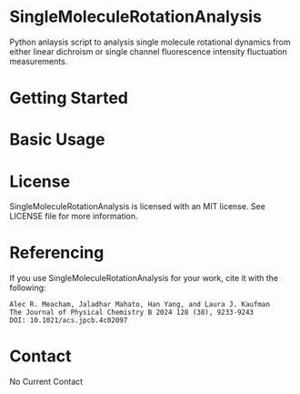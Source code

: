 # SingleMoleculeRotationAnalysis
Python anlaysis script to analysis single molecule rotational dynamics from either linear dichroism or single channel fluorescence intensity fluctuation measurements.

# Getting Started

# Basic Usage

# License
SingleMoleculeRotationAnalysis is licensed with an MIT license. See LICENSE file for more information.

# Referencing
If you use SingleMoleculeRotationAnalysis for your work, cite it with the following:
```
Alec R. Meacham, Jaladhar Mahato, Han Yang, and Laura J. Kaufman
The Journal of Physical Chemistry B 2024 128 (38), 9233-9243
DOI: 10.1021/acs.jpcb.4c02097
```

# Contact
No Current Contact
